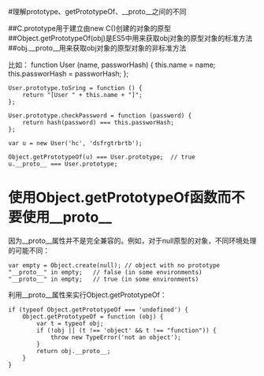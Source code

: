 #理解prototype、getPrototypeOf、__proto__之间的不同
 
##C.prototype用于建立由new C()创建的对象的原型
##Object.getPrototypeOf(obj)是ES5中用来获取obj对象的原型对象的标准方法
##obj.__proto__用来获取obj对象的原型对象的非标准方法

比如：
    function User (name, passworHash) {
        this.name = name;
        this.passworHash = passworHash;
    };

    User.prototype.toSring = function () {
        return "[User " + this.name + "]";
    };

    User.prototype.checkPassword = function (password) {
        return hash(password) === this.passworHash;
    };

    var u = new User('hc', 'dsfrgtrbrtb');

    Object.getPrototypeOf(u) === User.prototype;  // true
    u.__proto__ === User.prototype;


# 使用Object.getPrototypeOf函数而不要使用__proto__
因为__proto__属性并不是完全兼容的。例如，对于null原型的对象，不同环境处理的可能不同：

    var empty = Object.create(null); // object with no prototype
    "__proto__" in empty;   // false (in some environments)
    "__proto__" in empty;   // true (in some environments)

利用__proto__属性来实行Object.getPrototypeOf：

    if (typeof Object.getPrototypeOf === 'undefined') {
        Object.getPrototypeOf = function (obj) {
            var t = typeof obj;
            if (!obj || (t !== 'object' && t !== "function")) {
                throw new TypeError('not an object');
            }
            return obj.__proto__;
        }
    }